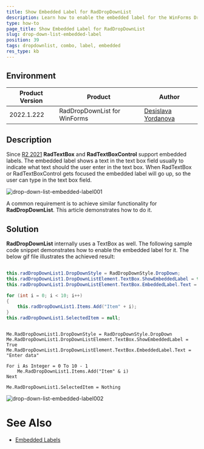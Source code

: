 ```yaml
---
title: Show Embedded Label for RadDropDownList
description: Learn how to enable the embedded label for the WinForms DropDownList.
type: how-to 
page_title: Show Embedded Label for RadDropDownList
slug: drop-down-list-embedded-label
position: 39
tags: dropdownlist, combo, label, embedded
res_type: kb
---
```


## Environment
 
|Product Version|Product|Author|
|----|----|----|
|2022.1.222|RadDropDownList for WinForms|[Desislava Yordanova](https://www.telerik.com/blogs/author/desislava-yordanova)|


## Description

Since [R2 2021](https://www.telerik.com/support/whats-new/winforms/release-history/ui-for-winforms-r2-2021-(version-2021-2-511)) **RadTextBox** and **RadTextBoxControl** support embedded labels. The embedded label shows a text in the text box field usually to indicate what text should the user enter in the text box. When RadTextBox or RadTextBoxControl gets focused the embedded label will go up, so the user can type in the text box field. 

![drop-down-list-embedded-label001](images/drop-down-list-embedded-label001.gif)

A common requirement is to achieve similar functionality for **RadDropDownList**. This article demonstrates how to do it.

## Solution

**RadDropDownList** internally uses a TextBox as well. The following sample code snippet demonstrates how to enable the embedded label for it. The below gif file illustrates the achieved result:

````C#   
         
this.radDropDownList1.DropDownStyle = RadDropDownStyle.DropDown;
this.radDropDownList1.DropDownListElement.TextBox.ShowEmbeddedLabel = true;
this.radDropDownList1.DropDownListElement.TextBox.EmbeddedLabel.Text = "Enter data";

for (int i = 0; i < 10; i++)
{
    this.radDropDownList1.Items.Add("Item" + i);
}
this.radDropDownList1.SelectedItem = null;

````
````VB.NET

Me.RadDropDownList1.DropDownStyle = RadDropDownStyle.DropDown
Me.RadDropDownList1.DropDownListElement.TextBox.ShowEmbeddedLabel = True
Me.RadDropDownList1.DropDownListElement.TextBox.EmbeddedLabel.Text = "Enter data"

For i As Integer = 0 To 10 - 1
    Me.RadDropDownList1.Items.Add("Item" & i)
Next

Me.RadDropDownList1.SelectedItem = Nothing

```` 

![drop-down-list-embedded-label002](images/drop-down-list-embedded-label002.gif)

# See Also

* [Embedded Labels](https://docs.telerik.com/devtools/winforms/controls/editors/textbox/programming-radtextbox#embedded-labels)
